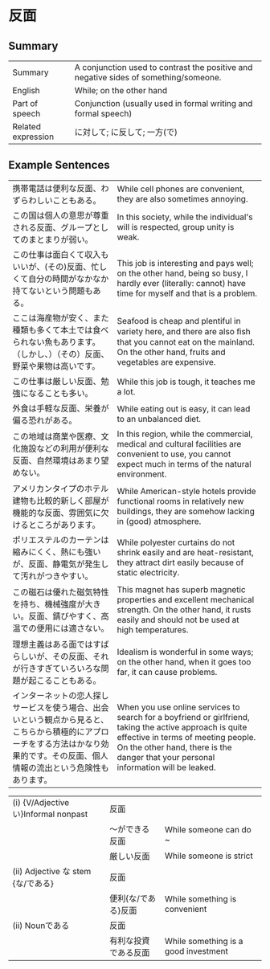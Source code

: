 # 反面

## Summary

<table><tr>   <td>Summary</td>   <td>A conjunction used to contrast the positive and negative sides of something/someone.</td></tr><tr>   <td>English</td>   <td>While; on the other hand</td></tr><tr>   <td>Part of speech</td>   <td>Conjunction (usually used in formal writing and formal speech)</td></tr><tr>   <td>Related expression</td>   <td>に対して; に反して; 一方(で)</td></tr></table>

## Example Sentences

<table><tr>   <td>携帯電話は便利な反面、わずらわしいこともある。</td>   <td>While cell phones are convenient, they are also sometimes annoying.</td></tr><tr>   <td>この国は個人の意思が尊重される反面、グループとしてのまとまりが弱い。</td>   <td>In this society, while the individual's will is respected, group unity is weak.</td></tr><tr>   <td>この仕事は面白くて収入もいいが、(その)反面、忙しくて自分の時間がなかなか持てないという問題もある。</td>   <td>This job is interesting and pays well; on the other hand, being so busy, I hardly ever (literally: cannot) have time for myself and that is a problem.</td></tr><tr>   <td>ここは海産物が安く、また種類も多くて本土では食べられない魚もあります。（しかし、）（その）反面、野菜や果物は高いです。</td>   <td>Seafood is cheap and plentiful in variety here, and there are also ﬁsh that you cannot eat on the mainland. On the other hand, fruits and vegetables are expensive.</td></tr><tr>   <td>この仕事は厳しい反面、勉強になることも多い。</td>   <td>While this job is tough, it teaches me a lot.</td></tr><tr>   <td>外食は手軽な反面、栄養が偏る恐れがある。</td>   <td>While eating out is easy, it can lead to an unbalanced diet.</td></tr><tr>   <td>この地域は商業や医療、文化施設などの利用が便利な反面、自然環境はあまり望めない。</td>   <td>In this region, while the commercial, medical and cultural facilities are convenient to use, you cannot expect much in terms of the natural environment.</td></tr><tr>   <td>アメリカンタイプのホテル建物も比較的新しく部屋が機能的な反面、雰囲気に欠けるところがあります。</td>   <td>While American-style hotels provide functional rooms in relatively new buildings, they are somehow lacking in (good) atmosphere.</td></tr><tr>   <td>ポリエステルのカーテンは縮みにくく、熱にも強いが、反面、静電気が発生して汚れがつきやすい。</td>   <td>While polyester curtains do not shrink easily and are heat-resistant, they attract dirt easily because of static electricity.</td></tr><tr>   <td>この磁石は優れた磁気特性を持ち、機械強度が大きい。反面、錆びやすく、高温での便用には適さない。</td>   <td>This magnet has superb magnetic properties and excellent mechanical strength. On the other hand, it rusts easily and should not be used at high temperatures.</td></tr><tr>   <td>理想主義はある面ではすばらしいが、その反面、それが行きすぎていろいろな問題が起こることもある。</td>   <td>Idealism is wonderful in some ways; on the other hand, when it goes too far, it can cause problems.</td></tr><tr>   <td>インターネットの恋人探しサービスを使う場合、出会いという観点から見ると、こちらから積極的にアプローチをする方法はかなり効果的です。その反面、個人情報の流出という危険性もあります。</td>   <td>When you use online services to search for a boyfriend or girlfriend, taking the active approach is quite effective in terms of meeting people. On the other hand, there is the danger that your personal information will be leaked.</td></tr></table>

<table class="table"><tbody><tr class="tr head"><td class="td"><span class="numbers">(i)</span> <span class="bold">{V/Adjectiveい}Informal nonpast</span></td><td class="td"><span class="concept">反面</span></td><td class="td"></td></tr><tr class="tr"><td class="td"></td><td class="td">～ができる<span class="concept">反面</span></td><td class="td"><span>While someone can do ~</span></td></tr><tr class="tr"><td class="td"></td><td class="td">厳しい<span class="concept">反面</span></td><td class="td"><span>While someone is strict</span></td></tr><tr class="tr head"><td class="td"><span class="numbers">(ii)</span> <span class="bold">Adjective な stem {な/である}</span></td><td class="td"><span class="concept">反面</span></td><td class="td"></td></tr><tr class="tr"><td class="td"></td><td class="td">便利{な/である}<span class="concept">反面</span></td><td class="td"><span>While something is convenient</span></td></tr><tr class="tr head"><td class="td"><span class="numbers">(ii)</span> <span class="bold">Nounである</span></td><td class="td"><span class="concept">反面</span></td><td class="td"></td></tr><tr class="tr"><td class="td"></td><td class="td">有利な投資である<span class="concept">反面</span></td><td class="td"><span>While something is a good investment</span></td></tr></tbody></table>

